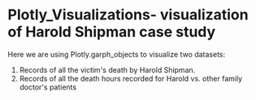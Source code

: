 # Plotly_Visualizations- visualization of Harold Shipman case study
Here we are using Plotly.garph_objects to visualize two datasets:
1) Records of all the victim's death by Harold Shipman.
2) Records of all the death hours recorded for Harold vs. other family doctor's patients
